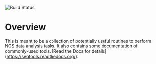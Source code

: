 ![Build Status](https://travis-ci.org/seandavi/seqtools.svg)

# Overview

This is meant to be a collection of potentially useful routines to perform NGS data analysis tasks.  It also contains some documentation of commonly-used tools.  [Read the Docs for details] 
(https://seqtools.readthedocs.org/).
